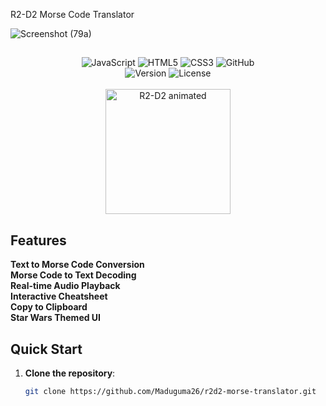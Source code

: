 <i class="fas fa-robot"></i> R2-D2 Morse Code Translator <i class="fas fa-satellite-dish"></i>

![Screenshot (79a)](https://github.com/user-attachments/assets/4f3659a4-2883-46b4-a06d-af301f3297f2)


## 
<div align="center">
  <img src="https://img.shields.io/badge/JavaScript-ES6+-yellow?logo=javascript" alt="JavaScript">
  <img src="https://img.shields.io/badge/HTML5-E34F26?logo=html5&logoColor=white" alt="HTML5">
  <img src="https://img.shields.io/badge/CSS3-1572B6?logo=css3&logoColor=white" alt="CSS3">
  <img src="https://img.shields.io/badge/GitHub-100000?logo=github&logoColor=white" alt="GitHub">
  <br>
  <img src="https://img.shields.io/badge/Version-2.0.0-blue" alt="Version">
  <img src="https://img.shields.io/badge/License-Rebel%20Alliance%20License-red" alt="License">
</div>

<br>

<div align="center">
  <img src="https://media.giphy.com/media/3o7abKhOpu0NwenH3O/giphy.gif" width="200" alt="R2-D2 animated">
</div>

## <i class="fas fa-star"></i> Features

<i class="fas fa-check-circle"></i> **Text to Morse Code Conversion**  
<i class="fas fa-check-circle"></i> **Morse Code to Text Decoding**  
<i class="fas fa-check-circle"></i> **Real-time Audio Playback** <i class="fas fa-volume-up"></i>  
<i class="fas fa-check-circle"></i> **Interactive Cheatsheet**  
<i class="fas fa-check-circle"></i> **Copy to Clipboard** <i class="far fa-copy"></i>  
<i class="fas fa-check-circle"></i> **Star Wars Themed UI** <i class="fab fa-jedi-order"></i>  

## <i class="fas fa-rocket"></i> Quick Start

1. **Clone the repository**:
   ```bash
   git clone https://github.com/Maduguma26/r2d2-morse-translator.git
  
